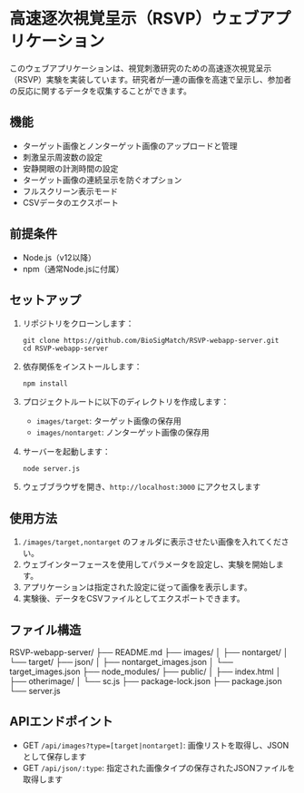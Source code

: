 # 高速逐次視覚呈示（RSVP）ウェブアプリケーション

このウェブアプリケーションは、視覚刺激研究のための高速逐次視覚呈示（RSVP）実験を実装しています。研究者が一連の画像を高速で呈示し、参加者の反応に関するデータを収集することができます。

## 機能

- ターゲット画像とノンターゲット画像のアップロードと管理
- 刺激呈示周波数の設定
- 安静開眼の計測時間の設定
- ターゲット画像の連続呈示を防ぐオプション
- フルスクリーン表示モード
- CSVデータのエクスポート

## 前提条件

- Node.js（v12以降）
- npm（通常Node.jsに付属）

## セットアップ

1. リポジトリをクローンします：
   ```
   git clone https://github.com/BioSigMatch/RSVP-webapp-server.git
   cd RSVP-webapp-server
   ```

2. 依存関係をインストールします：
   ```
   npm install
   ```

3. プロジェクトルートに以下のディレクトリを作成します：
   - `images/target`: ターゲット画像の保存用
   - `images/nontarget`: ノンターゲット画像の保存用

4. サーバーを起動します：
   ```
   node server.js
   ```

5. ウェブブラウザを開き、`http://localhost:3000` にアクセスします

## 使用方法

1. `/images/target,nontarget` のフォルダに表示させたい画像を入れてください。
2. ウェブインターフェースを使用してパラメータを設定し、実験を開始します。
3. アプリケーションは指定された設定に従って画像を表示します。
4. 実験後、データをCSVファイルとしてエクスポートできます。

## ファイル構造

RSVP-webapp-server/
├── README.md
├── images/
│   ├── nontarget/
│   └── target/
├── json/
│   ├── nontarget_images.json
│   └── target_images.json
├── node_modules/
├── public/
│   ├── index.html
│   ├── otherimage/
│   └── sc.js
├── package-lock.json
├── package.json
└── server.js

## APIエンドポイント

- GET `/api/images?type=[target|nontarget]`: 画像リストを取得し、JSONとして保存します
- GET `/api/json/:type`: 指定された画像タイプの保存されたJSONファイルを取得します



